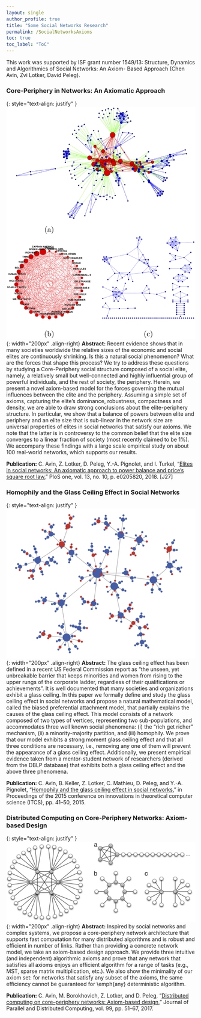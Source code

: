 ```yaml
---
layout: single
author_profile: true
title: "Some Social Networks Research"
permalink: /SocialNetworksAxioms
toc: true
toc_label: "ToC"
---
```


This work was supported by ISF grant number 1549/13: Structure, Dynamics and Algorithmics of Social Networks: An Axiom- Based Approach (Chen Avin, Zvi Lotker, David Peleg).


### Core-Periphery in Networks: An Axiomatic Approach

{: style="text-align: justify" }
![plos](/assets/images/pone.0205820.g001.png){: width="200px" .align-right}
**Abstract:** Recent evidence shows that in many societies worldwide the relative sizes of the economic and social elites are continuously shrinking. Is this a natural social phenomenon? What are the forces that shape this process? We try to address these questions by studying a Core-Periphery social structure composed of a social elite, namely, a relatively small but well-connected and highly influential group of powerful individuals, and the rest of society, the periphery. Herein, we present a novel axiom-based model for the forces governing the mutual influences between the elite and the periphery. Assuming a simple set of axioms, capturing the elite’s dominance, robustness, compactness and density, we are able to draw strong conclusions about the elite-periphery structure. In particular, we show that a balance of powers between elite and periphery and an elite size that is sub-linear in the network size are universal properties of elites in social networks that satisfy our axioms. We note that the latter is in controversy to the common belief that the elite size converges to a linear fraction of society (most recently claimed to be 1%). We accompany these findings with a large scale empirical study on about 100 real-world networks, which supports our results.


**Publication:** C. Avin, Z. Lotker, D. Peleg, Y.-A. Pignolet, and I. Turkel, “[Elites in social networks: An axiomatic approach to power balance and price’s square root law](https://doi.org/10.1371/journal.pone.0205820),” PloS one, vol. 13, no. 10, p. e0205820, 2018. [J27]




### Homophily and the Glass Ceiling Effect in Social Networks


{: style="text-align: justify" }
![Homophily](/assets/images/homophily.jpg){: width="200px" .align-right}
**Abstract:** The glass ceiling effect has been defined in a recent US Federal Commission report as “the unseen, yet unbreakable barrier that keeps minorities and women from rising to the upper rungs of the corporate ladder, regardless of their qualifications or achievements”. It is well documented that many societies and organizations exhibit a glass ceiling. In this paper we formally define and study the glass ceiling effect in social networks and propose a natural mathematical model, called the biased preferential attachment model, that partially explains the causes of the glass ceiling effect. This model consists of a network composed of two types of vertices, representing two sub-populations, and accommodates three well known social phenomena: (i) the “rich get richer” mechanism, (ii) a minority-majority partition, and (iii) homophily. We prove that our model exhibits a strong moment glass ceiling effect and that all three conditions are necessary, i.e., removing any one of them will prevent the appearance of a glass ceiling effect. Additionally, we present empirical evidence taken from a mentor-student network of researchers (derived from the DBLP database) that exhibits both a glass ceiling effect and the above three phenomena.


**Publication:**  C. Avin, B. Keller, Z. Lotker, C. Mathieu, D. Peleg, and Y.-A. Pignolet, “[Homophily and the glass ceiling effect in social networks](https://doi.org/10.1145/2688073.2688097),” in Proceedings of the 2015 conference on innovations in theoretical computer science (ITCS), pp. 41–50, 2015. 



### Distributed Computing on Core-Periphery Networks: Axiom-based Design

{: style="text-align: justify" }
![Homophily](/assets/images/core.jpg){: width="200px" .align-right}
**Abstract:** Inspired by social networks and complex systems, we propose a core-periphery network architecture that supports fast computation for many distributed algorithms and is robust and efficient in number of links. Rather than providing a concrete network model, we take an axiom-based design approach. We provide three intuitive (and independent) algorithmic axioms and prove that any network that satisfies all axioms enjoys an efficient algorithm for a range of tasks (e.g., MST, sparse matrix multiplication, etc.). We also show the minimality of our axiom set: for networks that satisfy any subset of the axioms, the same efficiency cannot be guaranteed for \emph{any} deterministic algorithm.

**Publication:** C. Avin, M. Borokhovich, Z. Lotker, and D. Peleg, “[Distributed computing on core–periphery networks: Axiom-based design](https://doi.org/10.1016/j.jpdc.2016.08.003),” Journal of Parallel and Distributed Computing, vol. 99, pp. 51–67, 2017.




